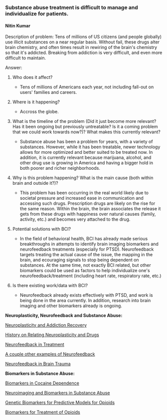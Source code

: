 ### Substance abuse treatment is difficult to manage and individualize for patients.
#### Nitin Kumar

Description of problem: Tens of millions of US citizens (and people globally) use illicit substances on a near regular basis. Without fail, these drugs alter brain chemistry, and often times result in rewiring of the brain's chemistry so that it's addicted. Breaking from addiction is very difficult, and even more difficult to maintain.

Answer:

1. Who does it affect?
    - Tens of millions of Americans each year, not including fall-out on users' families and careers.

2. Where is it happening?
    - Accross the globe.

3. What is the timeline of the problem (Did it just become more relevant? Has it been ongoing but previously untreatable? Is it a coming problem that we could work towards now?)? What makes this currently relevant?
    - Substance abuse has been a problem for years, with a variety of substances. However, while it has been treatable, newer technology allows for more optimized and better suited to be treated now. In addition, it is currently relevant because marijuana, alcohol, and other drug use is growing in America and having a bigger hold in both poorer and richer neighborhoods.

4. Why is this problem happening? What is the main cause (both within brain and outside it?)?
    - This problem has been occurring in the real world likely due to societal pressure and increased ease in communication and accessing such drugs. Prescription drugs are likely on the rise for the same reason. Within the brain, the brain associates the release it gets from these drugs with happiness over natural causes (family, activity, etc.) and becomes very attached to the drug.

5. Potential solutions with BCI?
    - In the field of behavioral health, BCI has already made serious breakthroughs in attempts to identify brain imaging biomarkers and neurofeedback treatments (especially for PTSD). Neurofeedback targets treating the actual cause of the issue, the mapping in the brain, and ecouraging signals to stop being dependent on substances. At the same time, not exactly BCI related, but other biomarkers could be used as factors to help individualize one's neurofeedback/treatment (including heart rate, respiratory rate, etc.)

6. Is there existing work/data with BCI?
    - Neurofeedback already exists effectively with PTSD, and work is being done in the area currently. In addition, research into brain imaging and other biomarkers already is ongoing.

**Neuroplasticity, Neurofeedback and Substance Abuse:**

[Neuroplasticity and Addiction Recovery](https://www.psychologytoday.com/blog/ending-addiction-good/201302/neuroplasticity-and-addiction-recovery)

[History on Relating Neuroplasticity and Drugs](http://www.ncbi.nlm.nih.gov/pmc/articles/PMC3878148/)

[Neurofeedback in Treatment](https://www.researchgate.net/profile/Fateme_Dehghani-Arani/publication/45718746_Effectiveness_of_neurofeedback_training_as_a_treatment_for_opioid-dependent_patients/links/53ff60370cf29dd7cb51f2ad.pdf)

[A couple other examples of Neurofeedback](http://www.parkerneurofeedback.com/research-on-substance-abuse/)

[Neurofeedback in Brain Trauma](http://www.addictionpro.com/article/neurofeedback-showing-promise-addressing-tbi)

**Biomarkers in Substance Abuse:**

[Biomarkers in Cocaine Dependence](http://www.nature.com/npp/journal/v39/n1/full/npp2013210a.html)

[Neuroimaging and Biomarkers in Substance Abuse](http://www.ncbi.nlm.nih.gov/pmc/articles/PMC4427893/)

[Genetic Biomarkers for Predictive Models for Opioids](https://clinicaltrials.gov/ct2/show/NCT01562353)

[Biomarkers for Treatment of Opioids](http://clinicalresearch.itmat.upenn.edu/clinicaltrial/50/biomarkers-of-disease-and-response-to-treatment-i/)
